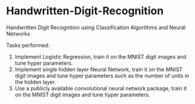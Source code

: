 # Handwritten-Digit-Recognition
Handwritten Digit Recognition using Classification Algorithms and Neural Networks

Tasks performed:

1. Implement Logistic Regression, train it on the MNIST digit images and tune hyper parameters.
2. Implement single hidden layer Neural Network, train it on the MNIST digit images and tune hyper parameters such as the number of units in the hidden layer.
3. Use a publicly available convolutional neural network package, train it on the MNIST digit images and tune hyper parameters.
